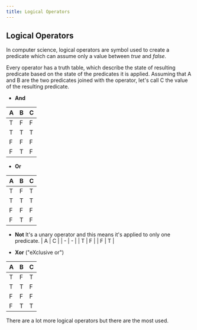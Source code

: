 ```yaml
---
title: Logical Operators
---
```

## Logical Operators

In computer science, logical operators are symbol used to create a predicate which can assume only a value between _true_ and _false_.

Every operator has a truth table, which describe the state of resulting predicate based on the state of the predicates it is applied.
Assuming that A and B are the two predicates joined with the operator, let's call C the value of the resulting predicate.
* **And**

| A | B | C |
| - | - | - |
| T | F | F |
| T | T | T |
| F | F | F |
| F | T | F |

* **Or**

| A | B | C |
| - | - | - |
| T | F | T |
| T | T | T |
| F | F | F |
| F | T | F |

* **Not** 
It's a unary operator and this means it's applied to only one predicate.
| A | C | 
| - | - | 
| T | F | 
| F | T | 

* **Xor** ("eXclusive or")

| A | B | C |
| - | - | - |
| T | F | T |
| T | T | F |
| F | F | F |
| F | T | T |

There are a lot more logical operators but there are the most used.
